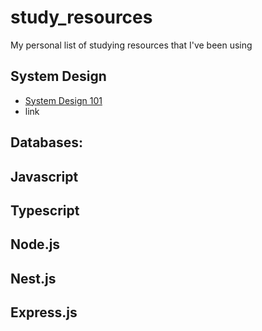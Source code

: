 # study_resources
My personal list of studying resources that I've been using

## System Design
- [System Design 101](https://www.youtube.com/watch?v=Y-Gl4HEyeUQ&list=PLkZYeFmDuaN37TGlJ79pWOEIt-XcFa8Ev)
- link
## Databases:

## Javascript
## Typescript
## Node.js
## Nest.js
## Express.js
